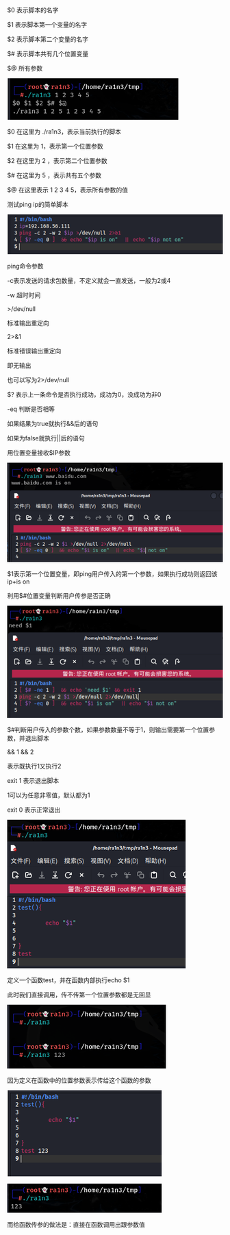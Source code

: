$0 表示脚本的名字

 

$1 表示脚本第一个变量的名字

 

$2 表示脚本第二个变量的名字

 

$# 表示脚本共有几个位置变量

 

$@ 所有参数

![image-20250310082550959](./assets/image-20250310082550959.png)

$0 在这里为 ./ra1n3，表示当前执行的脚本

$1 在这里为 1，表示第一个位置参数

$2 在这里为 2 ，表示第二个位置参数

$# 在这里为 5 ，表示共有五个参数

$@ 在这里表示 1 2 3 4 5，表示所有参数的值

 

 

 

 

测试ping ip的简单脚本

![image-20250310082557037](./assets/image-20250310082557037.png)

ping命令参数

-c表示发送的请求包数量，不定义就会一直发送，一般为2或4

-w 超时时间

 

\>/dev/null

标准输出重定向

2>&1

标准错误输出重定向

即无输出 

也可以写为2>/dev/null

 

$? 表示上一条命令是否执行成功，成功为0，没成功为非0

-eq 判断是否相等

如果结果为true就执行&&后的语句

如果为false就执行||后的语句

 

用位置变量接收$IP参数

![image-20250310082607860](./assets/image-20250310082607860.png)

$1表示第一个位置变量，即ping用户传入的第一个参数，如果执行成功则返回该ip+is on

 

 

 

 

利用$#位置变量判断用户传参是否正确

![image-20250310082613737](./assets/image-20250310082613737.png)

$#判断用户传入的参数个数，如果参数数量不等于1，则输出需要第一个位置参数，并退出脚本

&& 1 && 2

表示既执行1又执行2

exit 1 表示退出脚本

1可以为任意非零值，默认都为1

exit 0 表示正常退出

![image-20250310082618111](./assets/image-20250310082618111.png)

定义一个函数test，并在函数内部执行echo $1

此时我们直接调用，传不传第一个位置参数都是无回显

![image-20250310082632427](./assets/image-20250310082632427.png)

 

因为定义在函数中的位置参数表示传给这个函数的参数

![image-20250310082636917](./assets/image-20250310082636917.png)

![image-20250310082639372](./assets/image-20250310082639372.png)

而给函数传参的做法是：直接在函数调用出跟参数值
